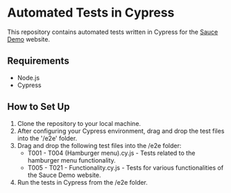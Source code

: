 # Automated Tests in Cypress

This repository contains automated tests written in Cypress for the [Sauce Demo](https://www.saucedemo.com/v1/index.html) website.

## Requirements

- Node.js
- Cypress

## How to Set Up

1. Clone the repository to your local machine.
2. After configuring your Cypress environment, drag and drop the test files into the '/e2e' folder.
3. Drag and drop the following test files into the /e2e folder:
   - T001 - T004 (Hamburger menu).cy.js   - Tests related to the hamburger menu functionality.
   - T005 - T021 - Functionality.cy.js    - Tests for various functionalities of the Sauce Demo website.
4. Run the tests in Cypress from the /e2e folder.

